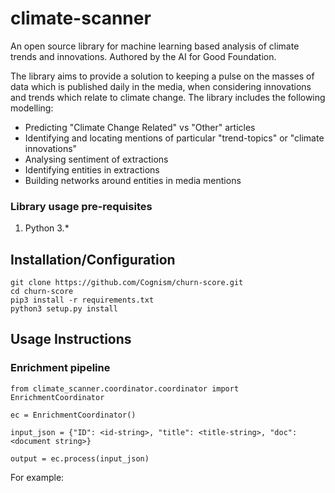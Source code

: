 # climate-scanner
An open source library for machine learning based analysis of climate trends and innovations. Authored by the AI for Good Foundation.

The library aims to provide a solution to keeping a pulse on the masses of data which is published daily in the media,
when considering innovations and trends which relate to climate change. The library includes the following modelling:
- Predicting "Climate Change Related" vs "Other" articles
- Identifying and locating mentions of particular "trend-topics" or "climate innovations"
- Analysing sentiment of extractions
- Identifying entities in extractions
- Building networks around entities in media mentions

### Library usage pre-requisites 
1. Python 3.*

## Installation/Configuration

```
git clone https://github.com/Cognism/churn-score.git
cd churn-score
pip3 install -r requirements.txt
python3 setup.py install
```

## Usage Instructions
### Enrichment pipeline

```
from climate_scanner.coordinator.coordinator import EnrichmentCoordinator

ec = EnrichmentCoordinator()

input_json = {"ID": <id-string>, "title": <title-string>, "doc": <document string>}

output = ec.process(input_json)
```

For example:
